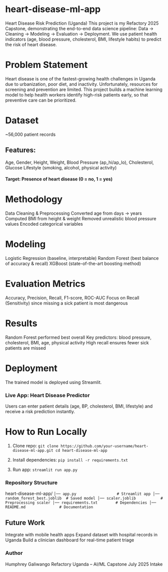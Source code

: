 # heart-disease-ml-app
Heart Disease Risk Prediction (Uganda)  This project is my Refactory 2025 Capstone, demonstrating the end-to-end data science pipeline: Data → Cleaning → Modeling → Evaluation → Deployment.  We use patient health indicators (age, blood pressure, cholesterol, BMI, lifestyle habits) to predict the risk of heart disease.
# Problem Statement
Heart disease is one of the fastest-growing health challenges in Uganda due to urbanization, poor diet, and inactivity.
Unfortunately, resources for screening and prevention are limited.
This project builds a machine learning model to help health workers identify high-risk patients early, so that preventive care can be prioritized.

# Dataset
~56,000 patient records

## Features:
Age, Gender, Height, Weight, Blood Pressure (ap_hi/ap_lo), Cholesterol, Glucose
Lifestyle (smoking, alcohol, physical activity)
#### Target: Presence of heart disease (0 = no, 1 = yes)

 # Methodology
Data Cleaning & Preprocessing
Converted age from days → years
Computed BMI from height & weight
Removed unrealistic blood pressure values
Encoded categorical variables

# Modeling
Logistic Regression (baseline, interpretable)
Random Forest (best balance of accuracy & recall)
XGBoost (state-of-the-art boosting method)

# Evaluation Metrics
Accuracy, Precision, Recall, F1-score, ROC-AUC
Focus on Recall (Sensitivity) since missing a sick patient is most dangerous

# Results
Random Forest performed best overall
Key predictors: blood pressure, cholesterol, BMI, age, physical activity
High recall ensures fewer sick patients are missed

# Deployment
The trained model is deployed using Streamlit.
### Live App: Heart Disease Predictor
Users can enter patient details (age, BP, cholesterol, BMI, lifestyle) and receive a risk prediction instantly.

# How to Run Locally
1. Clone repo:
`git clone https://github.com/your-username/heart-disease-ml-app.git
cd heart-disease-ml-app`

2. Install dependencies:
`pip install -r requirements.txt`

3. Run app:
`streamlit run app.py`

### Repository Structure
heart-disease-ml-app/
`│── app.py                  # Streamlit app
│── random_forest_best.joblib  # Saved model
│── scaler.joblib           # Preprocessing scaler
│── requirements.txt        # Dependencies
│── README.md               # Documentation`

## Future Work
Integrate with mobile health apps
Expand dataset with hospital records in Uganda
Build a clinician dashboard for real-time patient triage

### Author
Humphrey Galiwango
Refactory Uganda – AI/ML Capstone July 2025 Intake
